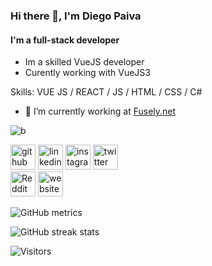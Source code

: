 ### Hi there 👋, I'm **Diego Paiva**
#### I'm a **full-stack** developer

- Im a skilled VueJS developer 
- Curently working with VueJS3 

Skills: VUE JS / REACT / JS / HTML / CSS / C#

- 🔭 I’m currently working at [Fusely.net](https://fusely.net/pt-pt/)

![b](https://github.com/beckerin/beckerin/assets/75643495/2033eeea-24fa-494c-a8d8-7092283b3097)


[<img src='https://cdn.jsdelivr.net/npm/simple-icons@3.0.1/icons/github.svg' alt='github' height='40'>](https://github.com/beckerin) 
[<img src='https://cdn.jsdelivr.net/npm/simple-icons@3.0.1/icons/linkedin.svg' alt='linkedin' height='40'>](https://www.linkedin.com/in/d-paiva/)
[<img src='https://cdn.jsdelivr.net/npm/simple-icons@3.0.1/icons/instagram.svg' alt='instagram' height='40'>](https://www.instagram.com/d.paiva_/) 
[<img src='https://cdn.jsdelivr.net/npm/simple-icons@3.0.1/icons/twitter.svg' alt='twitter' height='40'>](https://twitter.com/_brpaiva)  
[<img src='https://cdn.jsdelivr.net/npm/simple-icons@3.0.1/icons/reddit.svg' alt='Reddit' height='40'>](https://www.reddit.com/user/beckerin) 
[<img src='https://cdn.jsdelivr.net/npm/simple-icons@3.0.1/icons/icloud.svg' alt='website' height='40'>](https://paivadiego.com.br)  


![GitHub metrics](https://metrics.lecoq.io/beckerin)  



![GitHub streak stats](https://github-readme-streak-stats.herokuapp.com/?user=beckerin)  

<img alt="Visitors" src="https://visitor-badge.glitch.me/badge?page_id=beckerin.visitor-badge">
